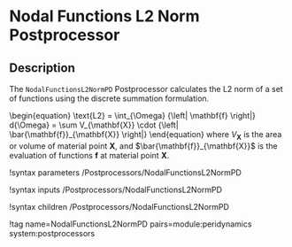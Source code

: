 # Nodal Functions L2 Norm Postprocessor

## Description

The `NodalFunctionsL2NormPD` Postprocessor calculates the L2 norm of a set of functions using the discrete summation formulation.

\begin{equation}
  \text{L2} = \int_{\Omega} {\left| \mathbf{f} \right|} d{\Omega} = \sum V_{\mathbf{X}} \cdot {\left| \bar{\mathbf{f}}_{\mathbf{X}} \right|}
\end{equation}
where $V_{\mathbf{X}}$ is the area or volume of material point $\mathbf{X}$, and $\bar{\mathbf{f}}_{\mathbf{X}}$ is the evaluation of functions $\mathbf{f}$ at material point $\mathbf{X}$.

!syntax parameters /Postprocessors/NodalFunctionsL2NormPD

!syntax inputs /Postprocessors/NodalFunctionsL2NormPD

!syntax children /Postprocessors/NodalFunctionsL2NormPD

!tag name=NodalFunctionsL2NormPD pairs=module:peridynamics system:postprocessors
